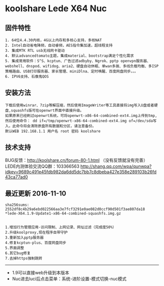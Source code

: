 koolshare Lede X64 Nuc  
===================================

## 固件特性

    1. 64位4.4.30内核，4G以上内存和多核心支持，多核NAT
    2. Intel自动省电降频，自动睿频，AES指令集加速，超线程支持
    3. 集成MTK RTL usb无线网卡驱动
    4. 默认advancedtomato主题，集成material、bootstrap满足个性化需求
    5. 集成常用软件：S^S、kcptun、广告过滤adbyby、Ngrok、pptp openvpn服务器、webshell、dnspod、wifidog、aria2、硬盘自动休眠、单wan多拨、多线负载均衡、多ISP策略路由、USB打印服务器、家长管理、miniDlna、定时唤醒、百度网盘同步。。。
    6. IPV6支持、石像鬼QOS

## 安装方法

    下载后使用winrar、7zip等解压缩，然后使用ImageWriter等工具直接将img写入U盘或者硬盘,squashfs版可在openwrt界面中直接升级。
    如果原来已经刷过openwrt系统，可将openwrt-x86-64-combined-ext4.img上传到tmp,然后使用命令： dd if=/tmp/openwrt-x86-64-combined-ext4.img of=/dev/sda写入。此命令将会清除原盘所有数据和分区，请注意备份。
    默认WEB 192.168.1.1 用户名 root 密码 koolshare
## 技术支持

BUG反馈：<http://koolshare.cn/forum-80-1.html>  （没有反馈就没有完善）   LEDE内测体验交流QQ群：103366563 <http://shang.qq.com/wpa/qunwpa?idkey=9689c491e45fdb982da6dd5dc7bb7c8dbeba427e358e289103b26fd43ca77ad0>

## 最近更新 2016-11-10
    sha256sums:
    2552df8c4b29a6ebd022566aa3e7fcf3291e0ae082d0ccf90d501f3ae807da18 *lede-X64.1.9-Update1-x86-64-combined-squashfs.img.gz


    1.增加行为管理应用-访问限制、上网记录、网址过滤（完成度50%）
    2.升级koolproxy,现在程序自带守护
    3.重新加入pptp服务器
    4.修复kcptun-plus、百度网盘同步
    5.界面调整
    6.其它bug修复
    7.去掉https强制跳转
----------------------------------
* 1.9可以直接web升级到本版本
* Nuc进去luci后点击菜单：系统-进阶设置-模式切换-nuc模式